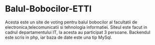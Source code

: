 # Balul-Bobocilor-ETTI

Acesta este un site de voting pentru balul bobocilor al facultatii de electronica,telecomunicatii si tehnologia informatiei. 
Siteul este facut in cadrul departamentului IT, la acesta au participat 3 persoane.
Backendul este scris in php, iar baza de date este una tip MySql.
